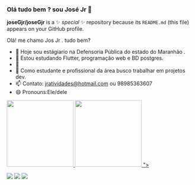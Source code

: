 ### Olá tudo bem ? sou José Jr 👋


**joseGjr/joseGjr** is a ✨ _special_ ✨ repository because its `README.md` (this file) appears on your GitHub profile.

Olá! me chamo Jos Jr . tudo bem?

- 🔭 Hoje sou estágiario na Defensoria Pública do estado do Maranhão . 
- 🌱 Estou estudando Flutter, programação web e BD postgres.
- 👯
- 🤔 Como estudante e profissional da área busco trabalhar em projetos dev.
- 📫 Contato: jratividades@hotmail.com ou 98985363607
- 😄 Pronouns:Ele/dele

 <div>
  <a href="https://github.com/joseGjr">
  <img height="180em" src="https://github-readme-stats.vercel.app/api?username=joseGjr&show_icons=true&theme=dark&include_all_commits=true&count_private=true"/>
  <img height="180em" src="https://github-readme-stats.vercel.app/api/top-langs/?username=joseGjr&layout=compact&langs_count=7&theme=dark"/>
  <link rel = "stylesheet" href = "<link rel = "stylesheet" href = "https://cdn.jsdelivr.net/gh/devicons/devicon@v2.13.0/devicon.min.css">">
<div>
  <div> 

  <a href="https://www.instagram.com/jg._junior_/" target="_blank"><img src="https://img.shields.io/badge/-Instagram-%23E4405F?style=for-the-badge&logo=instagram&logoColor=white" target="_blank"></a>
   <a href = "mailto:tubabajr@gmail.com"><img src="https://img.shields.io/badge/-Gmail-%23333?style=for-the-badge&logo=gmail&logoColor=white" target="_blank"></a>
   <a href="https://linkedin.com/in/josé-guiomar-silva-jr-1a968b198
" target="_blank"><img src="https://img.shields.io/badge/-LinkedIn-%230077B5?style=for-the-badge&logo=linkedin&logoColor=white" target="_blank"></a> 
 
